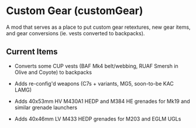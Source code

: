 # Custom Gear (customGear)

A mod that serves as a place to put custom gear retextures, new gear items, and gear conversions (ie. vests converted to backpacks).

## Current Items

- Converts some CUP vests (BAF Mk4 belt/webbing, RUAF Smersh in Olive and Coyote) to backpacks

- Adds re-config'd weapons (C7s + variants, MG5, soon-to-be KAC LAMG)

- Adds 40x53mm HV M430A1 HEDP and M384 HE grenades for Mk19 and similar grenade launchers

- Adds 40x46mm LV M433 HEDP grenades for M203 and EGLM UGLs